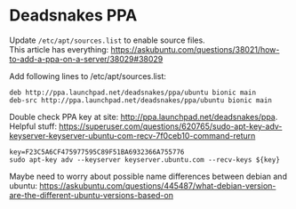 
# Deadsnakes PPA

Update `/etc/apt/sources.list` to enable source files.  
This article has everything:
https://askubuntu.com/questions/38021/how-to-add-a-ppa-on-a-server/38029#38029


Add following lines to /etc/apt/sources.list:

    deb http://ppa.launchpad.net/deadsnakes/ppa/ubuntu bionic main
    deb-src http://ppa.launchpad.net/deadsnakes/ppa/ubuntu bionic main

Double check PPA key at site: http://ppa.launchpad.net/deadsnakes/ppa.
Helpful stuff: https://superuser.com/questions/620765/sudo-apt-key-adv-keyserver-keyserver-ubuntu-com-recv-7f0ceb10-command-return

    key=F23C5A6CF475977595C89F51BA6932366A755776
    sudo apt-key adv --keyserver keyserver.ubuntu.com --recv-keys ${key}
    
    
    
Maybe need to worry about possible name differences between debian and ubuntu: https://askubuntu.com/questions/445487/what-debian-version-are-the-different-ubuntu-versions-based-on


